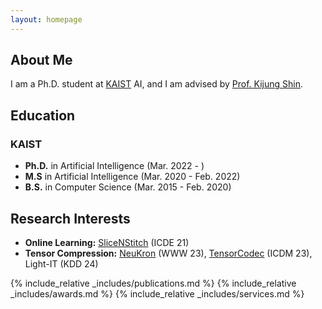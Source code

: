 ```yaml
---
layout: homepage
---
```


## About Me

I am a Ph.D. student at [KAIST](https://kaist.ac.kr/kr/) AI, and I am advised by [Prof. Kijung Shin](https://kijungs.github.io/).

## Education
### KAIST
- **Ph.D.** in Artificial Intelligence (Mar. 2022 - )<br>
- **M.S** in Artificial Intelligence (Mar. 2020 - Feb. 2022)<br>
- **B.S.** in Computer Science (Mar. 2015 - Feb. 2020)

## Research Interests

- **Online Learning:** [SliceNStitch](https://ieeexplore.ieee.org/stamp/stamp.jsp?arnumber=9458693) (ICDE 21)
- **Tensor Compression:** [NeuKron](https://dl.acm.org/doi/pdf/10.1145/3543507.3583226) (WWW 23), [TensorCodec](https://ieeexplore.ieee.org/stamp/stamp.jsp?arnumber=10415668) (ICDM 23), Light-IT (KDD 24)

{% include_relative _includes/publications.md %}
{% include_relative _includes/awards.md %}
{% include_relative _includes/services.md %}
